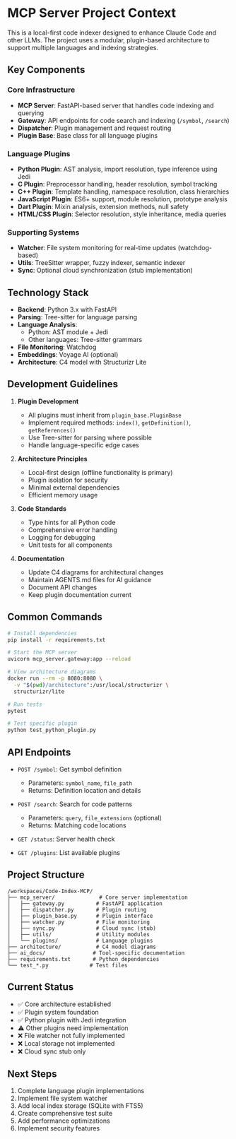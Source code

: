# MCP Server Project Context

This is a local-first code indexer designed to enhance Claude Code and other LLMs. The project uses a modular, plugin-based architecture to support multiple languages and indexing strategies.

## Key Components

### Core Infrastructure
- **MCP Server**: FastAPI-based server that handles code indexing and querying
- **Gateway**: API endpoints for code search and indexing (`/symbol`, `/search`)
- **Dispatcher**: Plugin management and request routing
- **Plugin Base**: Base class for all language plugins

### Language Plugins
- **Python Plugin**: AST analysis, import resolution, type inference using Jedi
- **C Plugin**: Preprocessor handling, header resolution, symbol tracking
- **C++ Plugin**: Template handling, namespace resolution, class hierarchies
- **JavaScript Plugin**: ES6+ support, module resolution, prototype analysis
- **Dart Plugin**: Mixin analysis, extension methods, null safety
- **HTML/CSS Plugin**: Selector resolution, style inheritance, media queries

### Supporting Systems
- **Watcher**: File system monitoring for real-time updates (watchdog-based)
- **Utils**: TreeSitter wrapper, fuzzy indexer, semantic indexer
- **Sync**: Optional cloud synchronization (stub implementation)

## Technology Stack

- **Backend**: Python 3.x with FastAPI
- **Parsing**: Tree-sitter for language parsing
- **Language Analysis**: 
  - Python: AST module + Jedi
  - Other languages: Tree-sitter grammars
- **File Monitoring**: Watchdog
- **Embeddings**: Voyage AI (optional)
- **Architecture**: C4 model with Structurizr Lite

## Development Guidelines

1. **Plugin Development**
   - All plugins must inherit from `plugin_base.PluginBase`
   - Implement required methods: `index()`, `getDefinition()`, `getReferences()`
   - Use Tree-sitter for parsing where possible
   - Handle language-specific edge cases

2. **Architecture Principles**
   - Local-first design (offline functionality is primary)
   - Plugin isolation for security
   - Minimal external dependencies
   - Efficient memory usage

3. **Code Standards**
   - Type hints for all Python code
   - Comprehensive error handling
   - Logging for debugging
   - Unit tests for all components

4. **Documentation**
   - Update C4 diagrams for architectural changes
   - Maintain AGENTS.md files for AI guidance
   - Document API changes
   - Keep plugin documentation current

## Common Commands

```bash
# Install dependencies
pip install -r requirements.txt

# Start the MCP server
uvicorn mcp_server.gateway:app --reload

# View architecture diagrams
docker run --rm -p 8080:8080 \
  -v "$(pwd)/architecture":/usr/local/structurizr \
  structurizr/lite

# Run tests
pytest

# Test specific plugin
python test_python_plugin.py
```

## API Endpoints

- `POST /symbol`: Get symbol definition
  - Parameters: `symbol_name`, `file_path`
  - Returns: Definition location and details

- `POST /search`: Search for code patterns
  - Parameters: `query`, `file_extensions` (optional)
  - Returns: Matching code locations

- `GET /status`: Server health check
- `GET /plugins`: List available plugins

## Project Structure

```
/workspaces/Code-Index-MCP/
├── mcp_server/              # Core server implementation
│   ├── gateway.py          # FastAPI application
│   ├── dispatcher.py       # Plugin routing
│   ├── plugin_base.py      # Plugin interface
│   ├── watcher.py          # File monitoring
│   ├── sync.py             # Cloud sync (stub)
│   ├── utils/              # Utility modules
│   └── plugins/            # Language plugins
├── architecture/           # C4 model diagrams
├── ai_docs/               # Tool-specific documentation
├── requirements.txt       # Python dependencies
└── test_*.py             # Test files
```

## Current Status

- ✅ Core architecture established
- ✅ Plugin system foundation
- ✅ Python plugin with Jedi integration
- ⚠️ Other plugins need implementation
- ❌ File watcher not fully implemented
- ❌ Local storage not implemented
- ❌ Cloud sync stub only

## Next Steps

1. Complete language plugin implementations
2. Implement file system watcher
3. Add local index storage (SQLite with FTS5)
4. Create comprehensive test suite
5. Add performance optimizations
6. Implement security features 